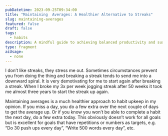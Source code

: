 ```yaml
---
pubDatetime: 2023-09-25T09:34:00
title: "Maintaining  Averages: A Healthier Alternative to Streaks"
slug: maintaining-averages
featured: false
draft: false
tags:
  - habits
description: A mindful guide to achieving balanced productivity and sustained well-being.
type: fragment
aiUsage:
  - none
---
```


I don’t like streaks, they stress me out. Sometimes circumstances prevent you from doing the thing and breaking a streak tends to send me into a downward spiral. It is very demotivating for me to start again after breaking a streak. When I broke my 3x per week jogging streak after 50 weeks it took me almost three years to start the streak up again.

Maintaining averages is a much healthier approach to habit upkeep in my opinion. If you miss a day, you do a few extra over the next couple of days to get the average up. Or if you know you won’t be able to complete a habit the next day, do a few extra today. This obviously doesn’t work for all goals but is excellent for goals that have repetitions or numbers as targets, e.g. “Do 30 push ups every day”, “Write 500 words every day”, etc.
